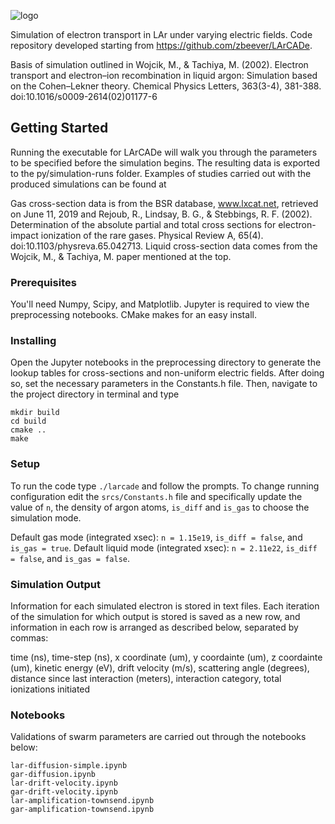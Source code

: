 ![logo](https://github.com/davidc1/SimLArCADe/blob/larxsec/TRANSLATE_LOGO.png)

Simulation of electron transport in LAr under varying electric fields. Code repository developed starting from https://github.com/zbeever/LArCADe.

Basis of simulation outlined in Wojcik, M., & Tachiya, M. (2002). Electron transport and electron–ion recombination in liquid argon: Simulation based on the Cohen–Lekner theory. Chemical Physics Letters, 363(3-4), 381-388. doi:10.1016/s0009-2614(02)01177-6

## Getting Started
Running the executable for LArCADe will walk you through the parameters to be specified before the simulation begins. The resulting data is exported to the py/simulation-runs folder. Examples of studies carried out with the produced simulations can be found at 

Gas cross-section data is from the BSR database, www.lxcat.net, retrieved on June 11, 2019 and Rejoub, R., Lindsay, B. G., & Stebbings, R. F. (2002). Determination of the absolute partial and total cross sections for electron-impact ionization of the rare gases. Physical Review A, 65(4). doi:10.1103/physreva.65.042713. Liquid cross-section data comes from the Wojcik, M., & Tachiya, M. paper mentioned at the top.

### Prerequisites
You'll need Numpy, Scipy, and Matplotlib. Jupyter is required to view the preprocessing notebooks. CMake makes for an easy install.

### Installing
Open the Jupyter notebooks in the preprocessing directory to generate the lookup tables for cross-sections and non-uniform electric fields. After doing so, set the necessary parameters in the Constants.h file. Then, navigate to the project directory in terminal and type

```
mkdir build
cd build
cmake ..
make
```

### Setup
To run the code type `./larcade` and follow the prompts. To change running configuration edit the `srcs/Constants.h` file and specifically update the value of `n`, the density of argon atoms, `is_diff` and `is_gas` to choose the simulation mode.

Default gas mode (integrated xsec): `n = 1.15e19`, `is_diff = false`, and `is_gas = true`.
Default liquid mode (integrated xsec): `n = 2.11e22`, `is_diff = false`, and `is_gas = false`.

### Simulation Output
Information for each simulated electron is stored in text files. Each iteration of the simulation for which output is stored is saved as a new row, and information in each row is arranged as described below, separated by commas:

time (ns), time-step (ns), x coordinate (um), y coordainte (um), z coordainte (um), kinetic energy (eV), drift velocity (m/s), scattering angle (degrees), distance since last interaction (meters), interaction category, total ionizations initiated

### Notebooks
Validations of swarm parameters are carried out through the notebooks below:

```
lar-diffusion-simple.ipynb
gar-diffusion.ipynb
lar-drift-velocity.ipynb
gar-drift-velocity.ipynb
lar-amplification-townsend.ipynb
gar-amplification-townsend.ipynb
```
